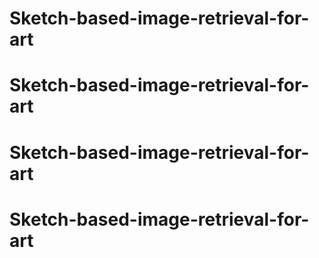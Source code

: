 # Sketch-based-image-retrieval-for-art
# Sketch-based-image-retrieval-for-art
# Sketch-based-image-retrieval-for-art
# Sketch-based-image-retrieval-for-art
